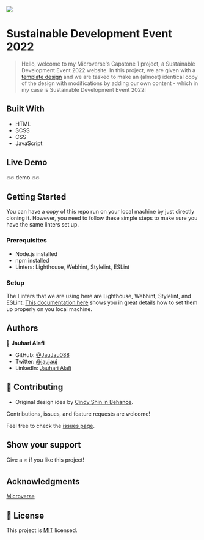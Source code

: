 ![](https://img.shields.io/badge/Microverse-blueviolet)

# Sustainable Development Event 2022 

> Hello, welcome to my Microverse's Capstone 1 project, a Sustainable Development Event 2022 website. In this project, we are given with a [template design](https://www.behance.net/gallery/29845175/CC-Global-Summit-2015) and we are tasked to make an (almost) identical copy of the design with modifications by adding our own content - which in my case is Sustainable Development Event 2022!

## Built With

- HTML
- SCSS
- CSS
- JavaScript


## Live Demo

:fire::fire: demo :fire::fire:


## Getting Started

You can have a copy of this repo run on your local machine by just directly cloning it. However, you need to follow these simple steps to make sure you have the same linters set up.


### Prerequisites

- Node.js installed
- npm installed
- Linters: Lighthouse, Webhint, Stylelint, ESLint

### Setup

The Linters that we are using here are Lighthouse, Webhint, Stylelint, and ESLint. [This documentation here](https://github.com/microverseinc/linters-config/tree/master/html-css-js) shows you in great details how to set them up properly on you local machine.


## Authors

👤 **Jauhari Alafi**

- GitHub: [@JauJau088](https://github.com/JauJau088)
- Twitter: [@jaujauj](https://twitter.com/jaujauj)
- LinkedIn: [Jauhari Alafi](https://linkedin.com/in/jauhari-alafi-7295b821a/)


## 🤝 Contributing

- Original design idea by [Cindy Shin in Behance](https://www.behance.net/adagio07).

Contributions, issues, and feature requests are welcome!

Feel free to check the [issues page](../../issues/).

## Show your support

Give a ⭐️ if you like this project!

## Acknowledgments

[Microverse](https://www.microverse.org/)

## 📝 License

This project is [MIT](./MIT.md) licensed.